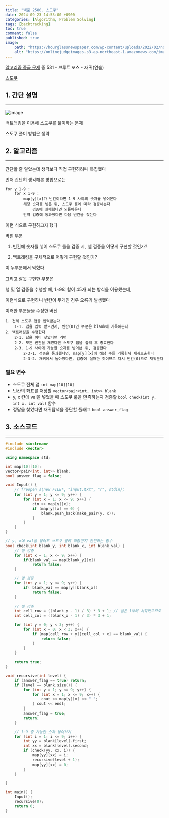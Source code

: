 ```yaml
---
title: "백준 2580. 스도쿠"
date: 2024-09-23 14:53:00 +0900
categories: [Algorithm, Problem Solving]  
tags: [backtracking]    
toc: true
comment: false
published: true
image:
    path: "https://hourglassnewspaper.com/wp-content/uploads/2022/02/normalblank.jpg"
    alt: "https://onlinejudgeimages.s3-ap-northeast-1.amazonaws.com/images/boj-og.png"
---
```


[알고리즘 중급 문제](https://jinhg0214.github.io/posts/problems2/) 중 531 - 브루트 포스 - 재귀(연습)

[스도쿠](https://www.acmicpc.net/problem/2580)


## 1. 간단 설명
---

![image](https://github.com/user-attachments/assets/e5e5a11f-ac20-4971-8dd2-7da62999939c)

백트래킹을 이용해 스도쿠를 풀이하는 문제

스도쿠 풀이 방법은 생략

## 2. 알고리즘
---

간단할 줄 알았는데 생각보다 직접 구현하려니 복잡했다

먼저 간단히 생각해본 방법으로는
```
for y 1-9 : 
	for x 1-9 : 
		map[y][x]가 빈칸이라면 1-9 사이의 숫자를 넣어본다
		해당 숫자를 넣은 뒤, 스도쿠 룰에 따라 검증해본다
			검증에 실패했다면 되돌아온다
		만약 검증에 통과했다면 다음 빈칸을 찾는다
```

이런 식으로 구현하고자 했다

막힌 부분

1. 빈칸에 숫자를 넣어 스도쿠 룰을 검증 시, 셀 검증을 어떻게 구현할 것인가?

2. 백트래킹을 구체적으로 어떻게 구현할 것인가?

이 두부분에서 막혔다

그리고 잘못 구현한 부분은

행 및 열 검증을 수행할 때, 1~9의 합이 45가 되는 방식을 이용했는데, 

이런식으로 구현하니 빈칸이 두개인 경우 오류가 발생했다

이러한 부분들을 수정한 버전

```
1. 전체 스도쿠 맵을 입력받는다
	1-1. 맵을 입력 받으면서, 빈칸(0)인 부분은 blank에 기록해둔다
2. 백트래킹을 수행한다
	2-1. 답을 이미 찾았다면 리턴
	2-2. 모든 빈칸을 채웠다면 스도쿠 맵을 출력 후 종료한다
	2-3. 1~9 사이에 가능한 숫자를 넣어본 뒤, 검증한다
		2-3-1. 검증을 통과했다면, map[y][x]에 해당 수를 기록한뒤 재귀호출한다
		2-3-2. 재귀에서 돌아왔다면, 검증에 실패한 것이므로 다시 빈칸(0)으로 채워둔다
```

### 필요 변수
- 스도쿠 전체 맵 `int map[10][10]`
- 빈칸의 좌표를 저장할 `vector<pair<int, int>> blank`
- y, x 칸에 val을 넣었을 때 스도쿠 룰을 만족하는지 검증할 `bool check(int y, int x, int val)` 함수
- 정답을 찾았다면 재귀탐색을 중단할 플래그 `bool answer_flag`

## 3. 소스코드
---

```cpp
#include <iostream>
#include <vector>

using namespace std;

int map[10][10];
vector<pair<int, int>> blank;
bool answer_flag = false;

void Input() {
	// freopen_s(new FILE*, "input.txt", "r", stdin);
	for (int y = 1; y <= 9; y++) {
		for (int x = 1; x <= 9; x++) {
			cin >> map[y][x];
			if (map[y][x] == 0) {
				blank.push_back(make_pair(y, x));
			}
		}
	}
}

// y, x에 val을 넣어도 스도쿠 룰에 적합한지 판단하는 함수
bool check(int blank_y, int blank_x, int blank_val) {
	// 행 검증
	for (int x = 1; x <= 9; x++) {
		if(blank_val == map[blank_y][x])
			return false;
	}

	// 열 검증
	for (int y = 1; y <= 9; y++) {
		if( blank_val == map[y][blank_x])
			return false;
	}

	// 셀 검증
	int cell_row = ((blank_y - 1) / 3) * 3 + 1; // 셀은 1부터 시작했으므로 이 부분에 주의한다
	int cell_col = ((blank_x - 1) / 3) * 3 + 1;

	for (int y = 0; y < 3; y++) {
		for (int x = 0; x < 3; x++) {
			if (map[cell_row + y][cell_col + x] == blank_val) {
				return false;
			}
		}
	}

	return true;
}

void recursive(int level) {
	if (answer_flag == true) return;
	if (level == blank.size()) {
		for (int y = 1; y <= 9; y++) {
			for (int x = 1; x <= 9; x++) {
				cout << map[y][x] << " ";
			} cout << endl;
		}
		answer_flag = true;
		return;
	}

	// 1~9 중 가능한 숫자 넣어보기
	for (int i = 1; i <= 9; i++) {
		int yy = blank[level].first;
		int xx = blank[level].second;
		if (check(yy, xx, i)) {
			map[yy][xx] = i;
			recursive(level + 1);
			map[yy][xx] = 0;
		}
	}

}

int main() {
	Input();
	recursive(0);
	return 0;
}
```